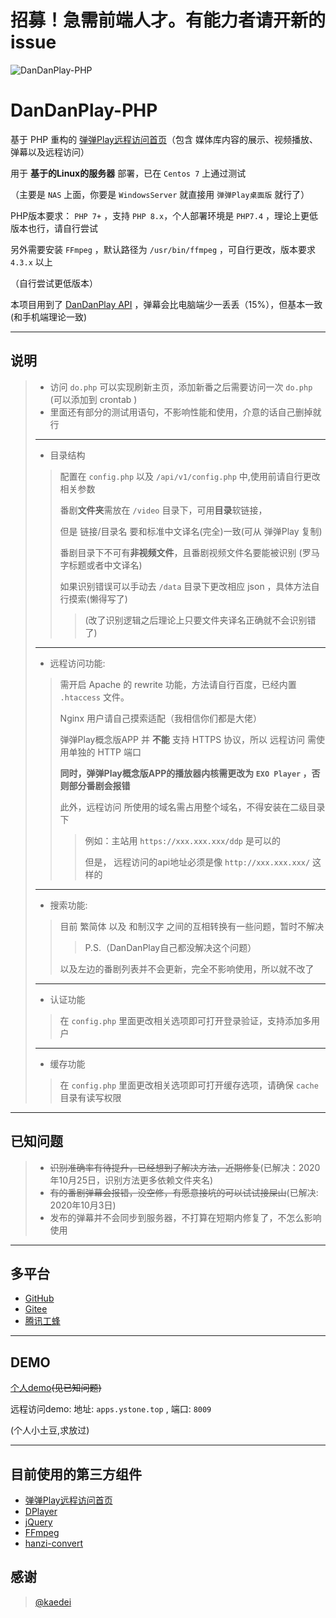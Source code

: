 # 招募！急需前端人才。有能力者请开新的issue

![DanDanPlay-PHP](https://socialify.git.ci/CberYellowstone/DanDanPlay-PHP/image?description=1&font=KoHo&forks=1&issues=1&language=1&logo=https://cdn.jsdelivr.net/gh/CberYellowstone/DanDanPlay-PHP@master/src/ddp-black.png&owner=1&pattern=Brick%20Wall&pulls=1&stargazers=1&theme=Dark)

# DanDanPlay-PHP

基于 PHP 重构的 [弹弹Play远程访问首页](https://github.com/kaedei/dandanplay-libraryindex)（包含 媒体库内容的展示、视频播放、弹幕以及远程访问）

用于 **基于的Linux的服务器** 部署，已在 `Centos 7` 上通过测试

（主要是 `NAS` 上面，你要是 `WindowsServer` 就直接用 `弹弹Play桌面版` 就行了）

PHP版本要求： `PHP 7+` ，支持 `PHP 8.x`，个人部署环境是 `PHP7.4` ，理论上更低版本也行，请自行尝试

另外需要安装 `FFmpeg` ，默认路径为 `/usr/bin/ffmpeg` ，可自行更改，版本要求 `4.3.x` 以上

（自行尝试更低版本）

本项目用到了 [DanDanPlay API](https://api.acplay.net/swagger/ui/index#/) ，弹幕会比电脑端少一丢丢（15%），但基本一致(和手机端理论一致)

---

## 说明
> 
>  
>* 访问 `do.php` 可以实现刷新主页，添加新番之后需要访问一次 `do.php` (可以添加到 crontab )
>* 里面还有部分的测试用语句，不影响性能和使用，介意的话自己删掉就行
>
>
>---
>* 目录结构
>>配置在 `config.php` 以及 `/api/v1/config.php` 中,使用前请自行更改相关参数
>>
>>番剧**文件夹**需放在 `/video` 目录下，可用**目录**软链接，
>>
>>但是 链接/目录名 要和标准中文译名(完全)一致(可从 弹弹Play 复制)
>>
>>番剧目录下不可有**非视频文件**，且番剧视频文件名要能被识别 (罗马字标题或者中文译名)
>>
>>如果识别错误可以手动去 `/data` 目录下更改相应 json ，具体方法自行摸索(懒得写了)
>>
>>>(改了识别逻辑之后理论上只要文件夹译名正确就不会识别错了)
>>
>
>---
> 
>* 远程访问功能:
>>需开启 Apache 的 rewrite 功能，方法请自行百度，已经内置 `.htaccess` 文件。
>>
>>Nginx 用户请自己摸索适配（我相信你们都是大佬）
>>
>> 弹弹Play概念版APP 并 **不能** 支持 HTTPS 协议，所以 远程访问 需使用单独的 HTTP 端口
>> 
>>**同时，弹弹Play概念版APP的播放器内核需更改为 `EXO Player` ，否则部分番剧会报错**
>>
>>此外，远程访问 所使用的域名需占用整个域名，不得安装在二级目录下
>>>例如：主站用 `https://xxx.xxx.xxx/ddp` 是可以的
>>>
>>>但是， 远程访问的api地址必须是像 `http://xxx.xxx.xxx/` 这样的
>
>---
>* 搜索功能:
>>
>>目前 繁简体 以及 和制汉字 之间的互相转换有一些问题，暂时不解决
>>
>>>P.S.（DanDanPlay自己都没解决这个问题）
>>
>>以及左边的番剧列表并不会更新，完全不影响使用，所以就不改了
>
>---
>* 认证功能
>
>>在 `config.php` 里面更改相关选项即可打开登录验证，支持添加多用户
>
>---
>* 缓存功能
>>
>>在 `config.php` 里面更改相关选项即可打开缓存选项，请确保 `cache` 目录有读写权限


---

## 已知问题

>* ~~识别准确率有待提升，已经想到了解决方法，近期修复~~(已解决：2020年10月25日，识别方法更多依赖文件夹名)
>* ~~有的番剧弹幕会报错，没空修，有愿意接坑的可以试试接屎山~~(已解决: 2020年10月3日)
>* 发布的弹幕并不会同步到服务器，不打算在短期内修复了，不怎么影响使用

---

## 多平台

* [GitHub](https://github.com/CberYellowstone/DanDanPlay-PHP)
* [Gitee](https://gitee.com/Yellowstone/DanDanPlay-PHP)
* [腾讯工蜂](https://git.code.tencent.com/Yellowstone/DanDanPlay-PHP)

---

## DEMO
[个人demo](https://apps.ystone.top:488/ddp/)~~(见已知问题)~~

远程访问demo: 地址: `apps.ystone.top` , 端口: `8009`

(个人小土豆,求放过)

---

## 目前使用的第三方组件

* [弹弹Play远程访问首页](https://github.com/kaedei/dandanplay-libraryindex)
* [DPlayer](https://github.com/MoePlayer/DPlayer)
* [jQuery](https://github.com/jquery/jquery)
* [FFmpeg](https://github.com/FFmpeg/FFmpeg)
* [
hanzi-convert](https://github.com/uutool/hanzi-convert)

## 感谢
> [@kaedei](https://github.com/kaedei)
